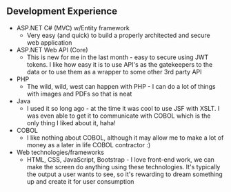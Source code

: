 ## Development Experience
- ASP.NET C# (MVC) w/Entity framework
  - Very easy (and quick) to build a properly architected and secure web application
- ASP.NET Web API (Core)
  - This is new for me in the last month - easy to secure using JWT tokens.  I like how easy it is to use API's as the gatekeepers to the data or to use them as a wrapper to some other 3rd party API
- PHP
  - The wild, wild, west can happen with PHP - I can do a lot of things with images and PDFs so that is neat
- Java
  - I used it so long ago - at the time it was cool to use JSF with XSLT.  I was even able to get it to communicate with COBOL which is the only thing I liked about it, haha!
- COBOL
  - I like nothing about COBOL, although it may allow me to make a lot of money as a later in life COBOL contractor :)
- Web technologies/frameworks
  - HTML, CSS, JavaScript, Bootstrap - I love front-end work, we can make the screen do anything using these technologies.  It's typically the output a user wants to see, so it's rewarding to dream something up and create it for user consumption   
